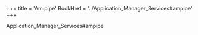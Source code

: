 +++
title = 'Am:pipe'
BookHref = '../Application_Manager_Services#ampipe'
+++

Application_Manager_Services#ampipe
